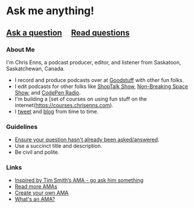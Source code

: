 # Ask me anything!

## [Ask a question](../../issues/new) &nbsp;&nbsp;&nbsp; [Read questions](../../issues?q=is%3Aissue+is%3Aclosed+sort%3Aupdated-desc)

### About Me

I'm Chris Enns, a podcast producer, editor, and listener from Saskatoon, Saskatchewan, Canada.

* I record and produce podcasts over at [Goodstuff](http://goodstuff.fm) with other fun folks.
* I edit podcasts for other folks like [ShopTalk Show](http://shoptalkshow.com), [Non-Breaking Space Show](http://goodstuff.fm/nbsp), and [CodePen Radio](https://blog.codepen.io/radio/).
* I'm building a [set of courses on using fun stuff on the internet(https://courses.chrisenns.com).
* I [tweet](https://twitter.com/ichris) and [blog](http://www.chrisenns.com) from time to time.


### Guidelines

- [Ensure your question hasn't already been asked/answered](../../issues?q=is%3Aissue+is%3Aclosed+sort%3Aupdated-desc).
- Use a succinct title and description.
- Be civil and polite.

### Links

- [Inspired by Tim Smith’s AMA - go ask him something](https://github.com/smithtimmytim/ama)
- [Read more AMAs](https://github.com/sindresorhus/amas)
- [Create your own AMA](https://github.com/sindresorhus/amas/blob/master/create-ama.md)
- [What's an AMA?](https://en.wikipedia.org/wiki/Reddit#IAmA_and_AMA)
